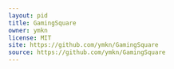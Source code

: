```yaml
---
layout: pid
title: GamingSquare
owner: ymkn
license: MIT
site: https://github.com/ymkn/GamingSquare
source: https://github.com/ymkn/GamingSquare
---
```

